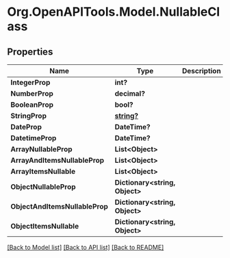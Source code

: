 # Org.OpenAPITools.Model.NullableClass

## Properties

Name | Type | Description | Notes
------------ | ------------- | ------------- | -------------
**IntegerProp** | **int?** |  | [optional] 
**NumberProp** | **decimal?** |  | [optional] 
**BooleanProp** | **bool?** |  | [optional] 
**StringProp** | [**string?**](string?.md) |  | [optional] 
**DateProp** | **DateTime?** |  | [optional] 
**DatetimeProp** | **DateTime?** |  | [optional] 
**ArrayNullableProp** | **List&lt;Object&gt;** |  | [optional] 
**ArrayAndItemsNullableProp** | **List&lt;Object&gt;** |  | [optional] 
**ArrayItemsNullable** | **List&lt;Object&gt;** |  | [optional] 
**ObjectNullableProp** | **Dictionary&lt;string, Object&gt;** |  | [optional] 
**ObjectAndItemsNullableProp** | **Dictionary&lt;string, Object&gt;** |  | [optional] 
**ObjectItemsNullable** | **Dictionary&lt;string, Object&gt;** |  | [optional] 

[[Back to Model list]](../../README.md#documentation-for-models) [[Back to API list]](../../README.md#documentation-for-api-endpoints) [[Back to README]](../../README.md)

